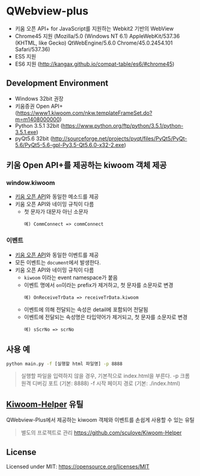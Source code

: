 # QWebview-plus
 - 키움 오픈 API+ for JavaScript를 지원하는 Webkit2 기반의 WebView
 - Chrome45 지원 (Mozilla/5.0 (Windows NT 6.1) AppleWebKit/537.36 (KHTML, like Gecko) QtWebEngine/5.6.0 Chrome/45.0.2454.101 Safari/537.36)
 - ES5 지원
 - ES6 지원 (http://kangax.github.io/compat-table/es6/#chrome45)


## Development Environment
 - Windows 32bit 권장
 - 키움증권 Open API+ (https://www1.kiwoom.com/nkw.templateFrameSet.do?m=m1408000000)
 - Python 3.5.1 32bit (https://www.python.org/ftp/python/3.5.1/python-3.5.1.exe)
 - pyQt5.6 32bit (http://sourceforge.net/projects/pyqt/files/PyQt5/PyQt-5.6/PyQt5-5.6-gpl-Py3.5-Qt5.6.0-x32-2.exe)

## 키움 Open API+를 제공하는 kiwoom 객체 제공

### window.kiwoom
 - [키움 오픈 API](https://download.kiwoom.com/web/openapi/kiwoom_openapi_plus_devguide_ver_1.1.pdf)와 동일한 메소드를 제공
 - 키움 오픈 API와 네이밍 규칙이 다름
    - 첫 문자가 대문자 아닌 소문자
      ```
      예) CommConnect => commConnect
      ```

### 이벤트
 - [키움 오픈 API](https://download.kiwoom.com/web/openapi/kiwoom_openapi_plus_devguide_ver_1.1.pdf)와 동일한 이벤트를 제공
 - 모든 이벤트는 `document`에서 발생한다.
 - 키움 오픈 API와 네이밍 규칙이 다름
    - `kiwoom` 이라는 event namespace가 붙음
    - 이벤트 명에서 `on`이라는 prefix가 제거하고, 첫 문자를 소문자로 변경
      ```
      예) OnReceiveTrData => receiveTrData.kiwoom
      ```
    - 이벤트에 의해 전달되는 속성은 detail에 포함되어 전달됨
    - 이벤트에 전달되는 속성명은 타입약어가 제거되고, 첫 문자를 소문자로 변경
      ```
      예) sScrNo => scrNo
      ```

## 사용 예
```bash
python main.py -f [실행할 html 파일명] -p 8888
```
> 실행할 파일을 입력하지 않을 경우, 기본적으로 index.html을 부른다.
> -p 크롬 원격 디버깅 포트 (기본: 8888)
> -f 시작 페이지 경로 (기본: ./index.html)

## [Kiwoom-Helper](https://github.com/sculove/Kiwoom-Helper) 유틸
QWebview-Plus에서 제공하는 kiwoom 객체와 이벤트를 손쉽게 사용할 수 있는 유틸
> 별도의 프로젝트로 관리 https://github.com/sculove/Kiwoom-Helper

## License
Licensed under MIT:
https://opensource.org/licenses/MIT
